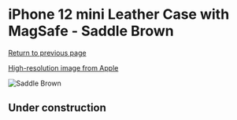 # iPhone 12 mini Leather Case with MagSafe - Saddle Brown

[Return to previous page](/iphone_12)

[High-resolution image from Apple](https://store.storeimages.cdn-apple.com/8756/as-images.apple.com/is/MHK93?wid=4500&hei=4500&fmt=png)

<div style="width: 500px"><img src="/everyphone/MHK93.png" alt="Saddle Brown"></div>

## Under construction
